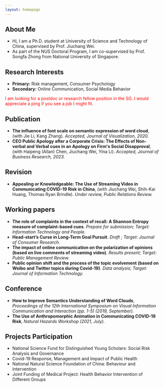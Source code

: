 ```yaml
---
layout: homepage
---
```


## About Me

- Hi, I am a Ph.D. student at University of Science and Technology of China, supervised by Prof. Jiuchang Wei.
- As part of the NUS Doctoral Program, I am co-supervised by Prof. Songfa Zhong from National University of Singapore.

## Research Interests

- **Primary:** Risk management, Consumer Psychology
- **Secondary:** Online Communication, Social Media Behavior

<font color=red> I am looking for a postdoc or research fellow position in the SG. I would appreciate a ping if you see a job I might fit. </font> 
<br/>
## Publication

- **The influence of font scale on semantic expression of word cloud**, (with Jie Li, Kang Zhang).
*Accepted, Journal of Visualization, 2020.*
- **CEO Public Apology after a Corporate Crisis: The Effects of Non-verbal and Verbal cues in an
Apology on Firm's Social Disapproval**, (with Haipeng (Allan) Chen, Jiuchang Wei, Yina Li). 
*Accepted, Journal of Business Research, 2023.*


## Revision

- **Appealing or Knowledgeable: The Use of Streaming Video in Communicating COVID-19 Risk in
China**, (with Jiuchang Wei, Shih-Kai Huang, Thomas Ryan Brindle). *Under review, Public
Relations Review.*


## Working papers

- **The role of complaints in the context of recall: A Shannon Entropy measure of complaint-based
cues**. *Prepare for submission; Target: Information Technology and People.*
- **Head-start’s Curse in Long-Term Goal Pursuit**. *Draft ; Target: Journal of Consumer Research.*
- **The impact of online communication on the polarization of opinions (based on live comments of
streaming video)**. *Results present; Target: Public Management Review.*
- **Public opinion shift and the process of the topic evolvement (based on Weibo and Twitter topics
during Covid-19)**. *Data analysis; Target: Journal of Information Technology.*


## Conference

- **How to Improve Semantics Understanding of Word Clouds**, *Proceedings of the 12th International
Symposium on Visual Information Communication and Interaction (pp. 1-5) (2019, September).*
- **The Use of Anthropomorphic Animation in Communicating COVID-19 Risk**, *Natural Hazards
Workshop (2021, July).*


## Projects Participation

- National Science Fund for Distinguished Young Scholars: Social Risk Analysis and Governance
- Covid-19 Response, Management and Impact of Public Health
- National Natural Science Foundation of China: Behaviour and Intervention
- Joint Funding of Medical Project: Health Behavior Intervention of Different Groups
